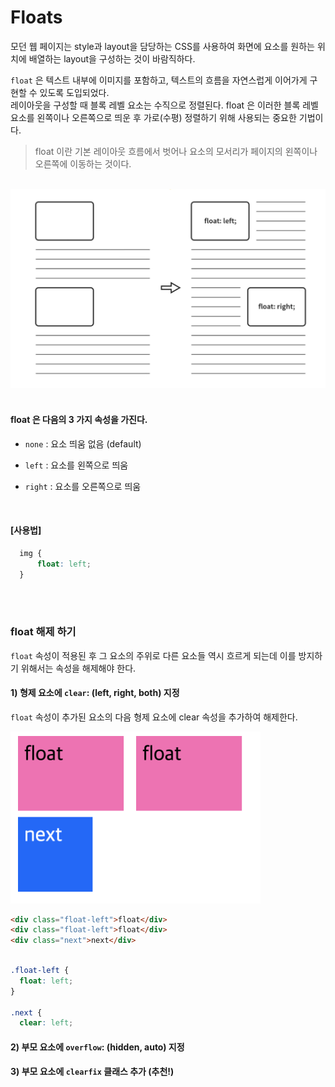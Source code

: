 # Floats

모던 웹 페이지는 style과 layout을 담당하는 CSS를 사용하여 화면에 요소를 원하는 위치에 배열하는 layout을 구성하는 것이 바람직하다.

`float` 은 텍스트 내부에 이미지를 포함하고, 텍스트의 흐름을 자연스럽게 이어가게 구현할 수 있도록 도입되었다. <br> 레이아웃을 구성할 때 블록 레벨 요소는 수직으로 정렬된다. float 은 이러한 블록 레벨 요소를 왼쪽이나 오른쪽으로 띄운 후 가로(수평) 정렬하기 위해 사용되는 중요한 기법이다.

> float 이란 기본 레이아웃 흐름에서 벗어나 요소의 모서리가 페이지의 왼쪽이나 오른쪽에 이동하는 것이다.

<Br>

<img src="../images/css/float.png" width="600">

<br>
<br>

#### float 은 다음의 3 가지 속성을 가진다.

- `none` : 요소 띄움 없음 (default)

- `left` : 요소를 왼쪽으로 띄움
- `right` : 요소를 오른쪽으로 띄움


<Br>

#### [사용법]
```css
  img {
      float: left;
  }
```
<br>
<br>

### float 해제 하기

`float` 속성이 적용된 후 그 요소의 주위로 다른 요소들 역시 흐르게 되는데 이를 방지하기 위해서는 속성을 해제해야 한다.


#### 1) 형제 요소에 `clear`: (left, right, both) 지정 

`float` 속성이 추가된 요소의 다음 형제 요소에 clear 속성을 추가하여 해제한다.

<img src="../images/css/clear-left.png" width="400">

```html
<div class="float-left">float</div>
<div class="float-left">float</div>
<div class="next">next</div>
```
```css

.float-left {
  float: left;
}

.next {
  clear: left;
```

#### 2) 부모 요소에 `overflow`: (hidden, auto) 지정 
#### 3) __부모 요소에 `clearfix` 클래스 추가 (추천!)__


